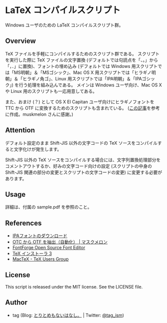 # LaTeX コンパイルスクリプト

Windows ユーザのための LaTeX コンパイルスクリプト群。


## Overview

TeX ファイルを手軽にコンパイルするためのスクリプト群である。
スクリプトを実行した際に TeX ファイルの文字置換 (デフォルトでは句読点を「、。」から「，．」に置換)、フォントの埋め込み (デフォルトでは Windows 用スクリプトでは「MS明朝」＆「MSゴシック」、Mac OS X 用スクリプトでは「ヒラギノ明朝」＆「ヒラギノ角ゴ」、Linux 用スクリプトでは「IPA明朝」＆「IPAゴシック」) を行う処理を組み込んである。
メインは Windows ユーザ向け、Mac OS X や Linux 用のスクリプトも一応用意してある。

また、おまけ (？) として OS X El Capitan ユーザ向けにヒラギノフォントを TTC から OTF に変換するためのスクリプトも含まれている。 ([この記事](http://www.muskmelon.jp/?p=1204)を参考に作成。muskmelon さんに感謝。)


## Attention

デフォルト設定のまま Shift-JIS 以外の文字コードの TeX ソースをコンパイルすると文字化けが発生します。

Shift-JIS 以外の TeX ソースをコンパイルする場合には、文字列置換処理部分をコメントアウトするか、好みの文字コード向けの設定 (スクリプトの中身の Shift-JIS 関連の部分の変更とスクリプトの文字コードの変更) に変更する必要があります。


## Usage

詳細は、付属の sample.pdf を参照のこと。


## References

* [IPAフォントのダウンロード](http://ipafont.ipa.go.jp/old/ipafont/download.html)
* [OTC から OTF を抽出（自動化） | マスクメロン](http://www.muskmelon.jp/?p=1204)
* [FontForge Open Source Font Editor](http://fontforge.github.io)
* [TeX インストーラ 3](http://www.math.sci.hokudai.ac.jp/~abenori/soft/abtexinst.html)
* [MacTeX - TeX Users Group](http://www.tug.org/mactex/)


## License
This script is released under the MIT license. See the LICENSE file.


## Author
* tag (Blog: [とりとめもないはなし。](http://karat5i.blogspot.jp/) | Twitter: [@tag_ism](https://twitter.com/tag_ism))
